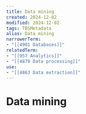 ```yaml
---
title: Data mining
created: 2024-12-02
modified: 2024-12-02
tags: TBSMetadata
alias: Data mining
narrowerTerm:
- "[[4901 Databases]]"
relatedTerm:
- "[[957 Analytics]]"
- "[[4879 Data processing]]"
use:
- "[[4863 Data extraction]]"
---
```

# Data mining

